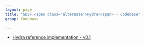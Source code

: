 ```yaml
---
layout: page
title: "SDSF:<span class='alternate'>Hydra</span> - Codebase"
group: Codebase

---
```



* [Hydra reference implementation - v0.1](https://github.com/justincpresley/ndn-hydra)
